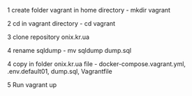 1 create folder vagrant in home directory -  mkdir vagrant


2 cd in vagrant directory - cd vagrant


3 clone repository onix.kr.ua

4 rename sqldump - mv sqldump dump.sql 


4 copy in folder onix.kr.ua file - docker-compose.vagrant.yml, .env.default01, dump.sql, Vagrantfile



5 Run vagrant up
